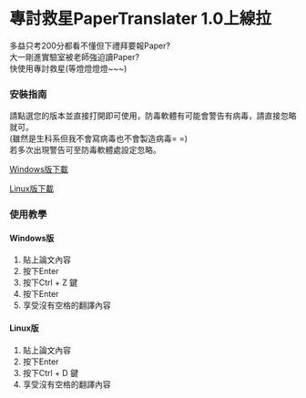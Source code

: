 # 專討救星PaperTranslater 1.0上線拉

多益只考200分都看不懂但下禮拜要報Paper?<BR>
大一剛進實驗室被老師強迫讀Paper?<BR>
快使用專討救星(等燈燈燈燈~~~)<BR>

### 安裝指南
請點選您的版本並直接打開即可使用，防毒軟體有可能會警告有病毒，請直接忽略就可。<BR>
(雖然是生科系但我不會寫病毒也不會製造病毒= =)<BR>
若多次出現警告可至防毒軟體處設定忽略。<BR>

[Windows版下載](https://github.com/z987525877/PaperTranslater/raw/main/win_version/dist/PaperTranslater_WIN.exe) <BR>

[Linux版下載](https://github.com/z987525877/PaperTranslater/raw/main/linux_version/dist/PaperTranslater_WIN.exe)<BR>

  
### 使用教學

#### Windows版
  
1. 貼上論文內容
2. 按下Enter
3. 按下Ctrl + Z 鍵
4. 按下Enter
5. 享受沒有空格的翻譯內容
  
#### Linux版
1. 貼上論文內容
2. 按下Enter
3. 按下Ctrl + D 鍵
4. 享受沒有空格的翻譯內容
